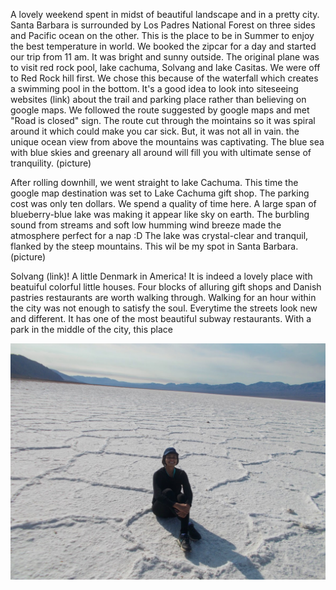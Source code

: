 A lovely weekend spent in midst of beautiful landscape and in a pretty city. Santa Barbara is surrounded by Los Padres National Forest on three sides and Pacific ocean on the other. This is the place to be in Summer to enjoy the best temperature in world. We booked the zipcar for a day and started our trip from 11 am. It was bright and sunny outside. 
The original plane was to visit red rock pool, lake cachuma, Solvang and lake Casitas. We were off to Red Rock hill first. We chose this because of the waterfall which creates a swimming pool in the bottom. It's a good idea to look into siteseeing websites (link) about the trail and parking place rather than believing on google maps. We followed the route suggested by google maps and met "Road is closed" sign. The route cut through the mointains so it was spiral around it which could make you car sick. But, it was not all in vain. the unique ocean view from above the mountains was captivating. The blue sea with blue skies and greenary all around will fill you with ultimate sense of tranquility. (picture)

After rolling downhill, we went straight to lake Cachuma. This time the google map destination was set to Lake Cachuma gift shop. The parking cost was only ten dollars. We spend a quality of time here. A large span of blueberry-blue lake was making it appear like sky on earth. The burbling sound from streams and soft low humming wind breeze made the atmosphere perfect for a nap :D The lake was crystal-clear and tranquil, flanked by the steep mountains. This wil be my spot in Santa Barbara.(picture)

Solvang (link)! A little Denmark in America! It is indeed a lovely place with beatuiful colorful little houses. Four blocks of alluring gift shops and Danish pastries restaurants are worth walking through. Walking for an hour within the city was not enough to satisfy the soul. Everytime the streets look new and different. It has one of the most beautiful subway restaurants. With a park in the middle of the city, this place 

<img src="DSCN0282.JPG" alt="badwater basin">

